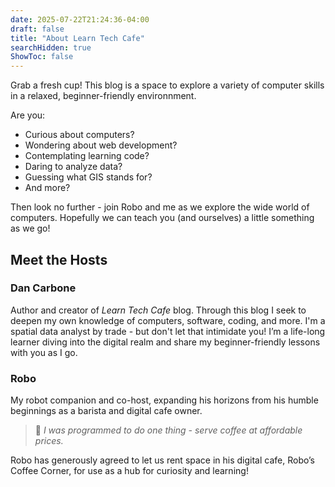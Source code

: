 ```yaml
---
date: 2025-07-22T21:24:36-04:00
draft: false
title: "About Learn Tech Cafe"
searchHidden: true
ShowToc: false
---
```


Grab a fresh cup! This blog is a space to explore a variety of computer skills in a relaxed, beginner-friendly environnment.

Are you:
- Curious about computers?
- Wondering about web development?
- Contemplating learning code?
- Daring to analyze data?
- Guessing what GIS stands for?
- And more?

Then look no further - join Robo and me as we explore the wide world of computers. Hopefully we can teach you (and ourselves) a little something as we go!

## Meet the Hosts

### Dan Carbone

Author and creator of *Learn Tech Cafe* blog. Through this blog I seek to deepen my own knowledge of computers, software, coding, and more. I'm a spatial data analyst by trade - but don't let that intimidate you! I’m a life-long learner diving into the digital realm and share my beginner-friendly lessons with you as I go.

### Robo
My robot companion and co-host, expanding his horizons from his humble beginnings as a barista and digital cafe owner.
> 🤖 *I was programmed to do one thing - serve coffee at affordable prices.*

Robo has generously agreed to let us rent space in his digital cafe, Robo’s Coffee Corner, for use as a hub for curiosity and learning!